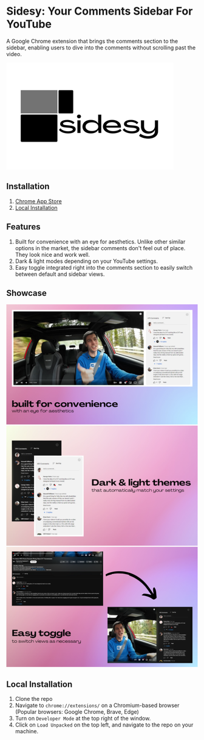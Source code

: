 # Sidesy: Your Comments Sidebar For YouTube

A Google Chrome extension that brings the comments section to the sidebar, enabling users to dive into the comments without scrolling past the video.

![sidesy](images/name-card.png)

## Installation

1. [Chrome App Store](https://chrome.google.com/webstore/detail/sidesy-bring-youtube-comm/mlceikceecooilkgiikkopipedhjjech)
2. [Local Installation](#local-installation)

## Features

1. Built for convenience with an eye for aesthetics. Unlike other similar options in the market, the sidebar comments don't feel out of place. They look nice and work well.
2. Dark & light modes depending on your YouTube settings.
3. Easy toggle integrated right into the comments section to easily switch between default and sidebar views.

## Showcase

![showcase-image-1](images/1.png)
![showcase-image-1](images/2.png)
![showcase-image-1](images/3.png)

## Local Installation

1. Clone the repo
2. Navigate to `chrome://extensions/` on a Chromium-based browser (Popular browsers: Google Chrome, Brave, Edge)
3. Turn on `Developer Mode` at the top right of the window.
4. Click on `Load Unpacked` on the top left, and navigate to the repo on your machine.
